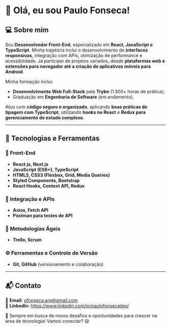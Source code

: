 # 👋 Olá, eu sou Paulo Fonseca!

## 💻 Sobre mim
Sou **Desenvolvedor Front-End**, especializado em **React, JavaScript e TypeScript**. Minha trajetória inclui o desenvolvimento de **interfaces responsivas**, integração com APIs, otimização de performance e acessibilidade. Já participei de projetos variados, desde **plataformas web e extensões para navegador até a criação de aplicativos móveis para Android**.

Minha formação inclui:
- **Desenvolvimento Web Full-Stack** pela **Trybe** (1.500+ horas de prática);
- Graduação em **Engenharia de Software** (em andamento).

Atuo com **código seguro e organizado**, aplicando **boas práticas de tipagem com TypeScript**, utilizando **hooks no React** e **Redux para gerenciamento de estado complexo**.

---

## 🚀 Tecnologias e Ferramentas

### 📌 Front-End
- **React.js, Next.js**
- **JavaScript (ES6+), TypeScript**
- **HTML5, CSS3 (Flexbox, Grid, Media Queries)**
- **Styled Components, Bootstrap**
- **React Hooks, Context API, Redux**

### 🔗 Integração e APIs
- **Axios, Fetch API**
- **Postman para testes de API**

### 🔄 Metodologias Ágeis
- **Trello, Scrum**

### ⚙️ Ferramentas e Controle de Versão
- **Git, GitHub** (versionamento e colaboração)


---

## 📬 Contato
📧 **Email:** pfonseca.arq@gmail.com  
💼 **LinkedIn:** https://www.linkedin.com/in/paulofonsecadev/


🚀 Sempre em busca de novos desafios e oportunidades para crescer na área de tecnologia! Vamos conectar? 😃
